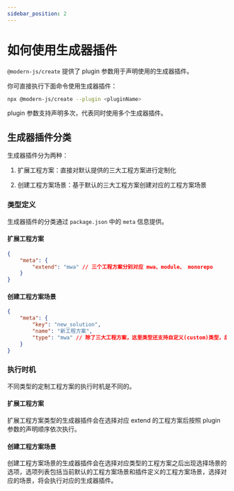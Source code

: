 ```yaml
---
sidebar_position: 2
---
```


# 如何使用生成器插件

`@modern-js/create` 提供了 plugin 参数用于声明使用的生成器插件。

你可直接执行下面命令使用生成器插件：

```bash
npx @modern-js/create --plugin <pluginName>
```

plugin 参数支持声明多次，代表同时使用多个生成器插件。

## 生成器插件分类

生成器插件分为两种：

1. 扩展工程方案：直接对默认提供的三大工程方案进行定制化

2. 创建工程方案场景：基于默认的三大工程方案创建对应的工程方案场景

### 类型定义

生成器插件的分类通过 `package.json` 中的 `meta` 信息提供。

#### 扩展工程方案

```json
{
    "meta": {
        "extend": "mwa" // 三个工程方案分别对应 mwa、module、 monorepo
    }
}
```

#### 创建工程方案场景

```json
{
    "meta": {
        "key": "new_solution",
        "name": "新工程方案",
        "type": "mwa" // 除了三大工程方案，这里类型还支持自定义(custom)类型，后面会详细介绍 
    }
}
```

### 执行时机

不同类型的定制工程方案的执行时机是不同的。

#### 扩展工程方案

扩展工程方案类型的生成器插件会在选择对应 extend 的工程方案后按照 plugin 参数的声明顺序依次执行。

#### 创建工程方案场景

创建工程方案场景的生成器插件会在选择对应类型的工程方案之后出现选择场景的选项，选项列表包括当前默认的工程方案场景和插件定义的工程方案场景，选择对应的场景，将会执行对应的生成器插件。
